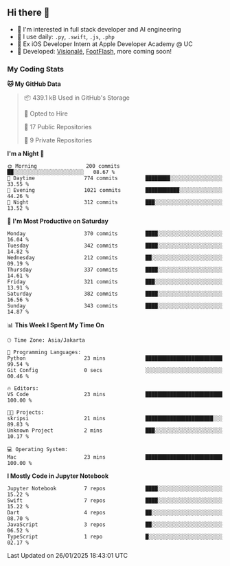 ## Hi there 👋

- 🤖 I'm interested in full stack developer and AI engineering
- 🌱 I use daily: `.py`, `.swift`, `.js`, `.php`
- 🍎 Ex iOS Developer Intern at Apple Developer Academy @ UC
- 🔨 Developed: [Visionalé](https://apps.apple.com/id/app/visional%C3%A9/id6737191146), [FootFlash](https://apps.apple.com/id/app/footflash/id6550905078), more coming soon!

### My Coding Stats

<!--START_SECTION:waka-->
**🐱 My GitHub Data** 

> 📦 439.1 kB Used in GitHub's Storage 
 > 
> 💼 Opted to Hire
 > 
> 📜 17 Public Repositories 
 > 
> 🔑 9 Private Repositories 
 > 
**I'm a Night 🦉** 

```text
🌞 Morning                200 commits         ██░░░░░░░░░░░░░░░░░░░░░░░   08.67 % 
🌆 Daytime                774 commits         ████████░░░░░░░░░░░░░░░░░   33.55 % 
🌃 Evening                1021 commits        ███████████░░░░░░░░░░░░░░   44.26 % 
🌙 Night                  312 commits         ███░░░░░░░░░░░░░░░░░░░░░░   13.52 % 
```
📅 **I'm Most Productive on Saturday** 

```text
Monday                   370 commits         ████░░░░░░░░░░░░░░░░░░░░░   16.04 % 
Tuesday                  342 commits         ████░░░░░░░░░░░░░░░░░░░░░   14.82 % 
Wednesday                212 commits         ██░░░░░░░░░░░░░░░░░░░░░░░   09.19 % 
Thursday                 337 commits         ████░░░░░░░░░░░░░░░░░░░░░   14.61 % 
Friday                   321 commits         ███░░░░░░░░░░░░░░░░░░░░░░   13.91 % 
Saturday                 382 commits         ████░░░░░░░░░░░░░░░░░░░░░   16.56 % 
Sunday                   343 commits         ████░░░░░░░░░░░░░░░░░░░░░   14.87 % 
```


📊 **This Week I Spent My Time On** 

```text
🕑︎ Time Zone: Asia/Jakarta

💬 Programming Languages: 
Python                   23 mins             █████████████████████████   99.54 % 
Git Config               0 secs              ░░░░░░░░░░░░░░░░░░░░░░░░░   00.46 % 

🔥 Editors: 
VS Code                  23 mins             █████████████████████████   100.00 % 

🐱‍💻 Projects: 
skripsi                  21 mins             ██████████████████████░░░   89.83 % 
Unknown Project          2 mins              ███░░░░░░░░░░░░░░░░░░░░░░   10.17 % 

💻 Operating System: 
Mac                      23 mins             █████████████████████████   100.00 % 
```

**I Mostly Code in Jupyter Notebook** 

```text
Jupyter Notebook         7 repos             ████░░░░░░░░░░░░░░░░░░░░░   15.22 % 
Swift                    7 repos             ████░░░░░░░░░░░░░░░░░░░░░   15.22 % 
Dart                     4 repos             ██░░░░░░░░░░░░░░░░░░░░░░░   08.70 % 
JavaScript               3 repos             ██░░░░░░░░░░░░░░░░░░░░░░░   06.52 % 
TypeScript               1 repo              █░░░░░░░░░░░░░░░░░░░░░░░░   02.17 % 
```




 Last Updated on 26/01/2025 18:43:01 UTC
<!--END_SECTION:waka-->

<!--
**nico-samuelson/nico-samuelson** is a ✨ _special_ ✨ repository because its `README.md` (this file) appears on your GitHub profile.

Here are some ideas to get you started:

- 🔭 I’m currently working on ...
- 🌱 I’m currently learning ...
- 👯 I’m looking to collaborate on ...
- 🤔 I’m looking for help with ...
- 💬 Ask me about ...
- 📫 How to reach me: ...
- 😄 Pronouns: ...
- ⚡ Fun fact: ...
-->
